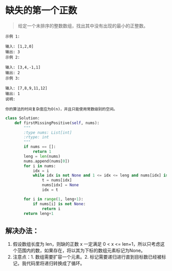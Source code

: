 # 缺失的第一个正数

> 给定一个未排序的整数数组，找出其中没有出现的最小的正整数。

```
示例 1:

输入: [1,2,0]
输出: 3
示例 2:

输入: [3,4,-1,1]
输出: 2
示例 3:

输入: [7,8,9,11,12]
输出: 1
说明:

你的算法的时间复杂度应为O(n)，并且只能使用常数级别的空间。

```


```python
class Solution:
    def firstMissingPositive(self, nums):
        """
        :type nums: List[int]
        :rtype: int
        """
        if nums == []:
            return 1
        leng = len(nums)
        nums.append(nums[0])
        for i in nums:
            idx = i
            while idx is not None and 1 <= idx <= leng and nums[idx] is not None:
                t = nums[idx]
                nums[idx] = None
                idx = t

        for i in range(1, leng+1):
            if nums[i] is not None:
                return i
        return leng+1
```


## 解决办法：
1. 假设数组长度为 len，则缺的正数 x 一定满足 0 < x <= len+1，所以只考虑这个范围内的数，如果存在，将以其为下标的数组元素标记为None。
2. 注意点：1. 数组需要扩容一个元素。2. 标记需要递归进行直到目标数已经被标记，我代码里将递归转换成了循环。
